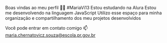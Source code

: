 Boas vindas ao meu perfil 💙💙
#MariaVi13
Estou estudando na Alura
Estou me desenvolvendo na linguagem JavaScript
Utilizo esse espaço para minha organização e compartilhamento dos meu projetos desenvolvidos

Você pode entrar em contato comigo 📫
maria.chernatovicz.souza@escola.pr.gov.br
